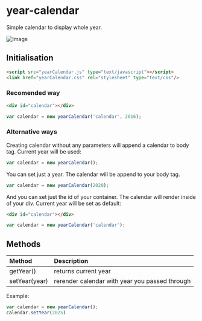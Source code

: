 # year-calendar
Simple calendar to display whole year.

![Image](http://fs5.directupload.net/images/160918/ak4n6kz7.png)

## Initialisation
```html
<script src="yearCalendar.js" type="text/javascript"></script>
<link href="yearCalendar.css" rel="stylesheet" type="text/css"/>
```
### Recomended way
```html
<div id="calendar"></div>
```
```javascript
var calendar = new yearCalendar('calendar', 2016);
```
### Alternative ways
Creating calendar without any parameters will append a calendar to body tag. Current year will be used:
```javascript
var calendar = new yearCalendar();
```
You can set just a year. The calendar will be append to your body tag.
```javascript
var calendar = new yearCalendar(2020);
```
And you can set just the id of your container. The calendar will  render inside of your div. Current year will be set as default:
```html
<div id="calendar"></div>
```
```javascript
var calendar = new yearCalendar('calendar');
```
## Methods
| Method        | Description   |
| :------------ | :-------------  |
| getYear()     | returns current year |
| setYear(year) | rerender calendar with year you passed through |
Example: 
```javascript
var calendar = new yearCalendar();
calendar.setYear(2025)
```






